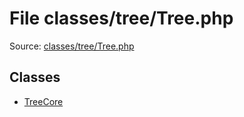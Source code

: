 File classes/tree/Tree.php
=========

Source: [classes/tree/Tree.php](https://github.com/PrestaShop/PrestaShop/blob/1.6.0.14/classes/tree/Tree.php)


Classes
-------

* [TreeCore](class.TreeCore.md)

